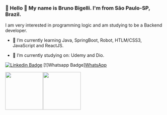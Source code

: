 ### 👋 Hello 👋 My name is Bruno Bigelli. I'm from São Paulo-SP, Brazil.

I am very interested in programming logic and am studying to be a Backend developer.


- 🌱 I’m currently learning Java, SpringBoot, Robot, HTLM/CSS3, JavaScript and ReactJS.

- 📖 I’m currently studying on: Udemy and Dio.




[![Linkedin Badge](https://img.shields.io/badge/-LinkedIn-blue?style=flat-square&logo=Linkedin&logoColor=white&link=https://www.linkedin.com/in/bbigelli/)](https://www.linkedin.com/in/brunobigelli/)
[![Whatsapp Badge]<a href="whatsapp://send?text=TITULO &ndash; LINK" title="Acesse de seu smartphone para enviar por WhatsApp">WhatsApp</a>

<img height="120em" src="https://github-readme-stats.vercel.app/api?username=bbigelli&show_icons=true&theme=dracula&include_all_commits=false&count_private=true%22/%3E"><img height="120em" src="https://github-readme-stats.vercel.app/api/top-langs/?username=bbigelli&layout=compact&langs_count=7&theme=dracula%22/%3E">


<!--
**bbigelli/bbigelli** is a ✨ _special_ ✨ repository because its `README.md` (this file) appears on your GitHub profile.

Here are some ideas to get you started:

- 🔭 I’m currently working on ...
- 🌱 I’m currently learning ...
- 👯 I’m looking to collaborate on ...
- 🤔 I’m looking for help with ...
- 💬 Ask me about ...
- 📫 How to reach me: ...
- 😄 Pronouns: ...
- ⚡ Fun fact: ...
-->
